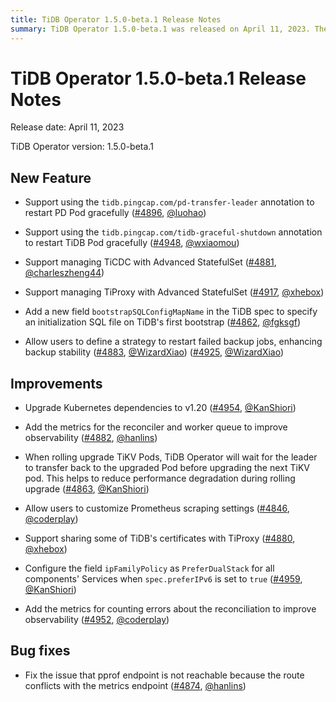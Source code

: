 ```yaml
---
title: TiDB Operator 1.5.0-beta.1 Release Notes
summary: TiDB Operator 1.5.0-beta.1 was released on April 11, 2023. The new features include support for graceful restart of PD and TiDB Pods, managing TiCDC and TiProxy with Advanced StatefulSet, and defining a strategy to restart failed backup jobs. Improvements include upgrading Kubernetes dependencies, adding metrics for observability, and customizing Prometheus scraping settings. Bug fixes address the issue of unreachable pprof endpoint due to route conflicts with the metrics endpoint.
---
```


# TiDB Operator 1.5.0-beta.1 Release Notes

Release date: April 11, 2023

TiDB Operator version: 1.5.0-beta.1

## New Feature

- Support using the `tidb.pingcap.com/pd-transfer-leader` annotation to restart PD Pod gracefully ([#4896](https://github.com/pingcap/tidb-operator/pull/4896), [@luohao](https://github.com/luohao))

- Support using the `tidb.pingcap.com/tidb-graceful-shutdown` annotation to restart TiDB Pod gracefully ([#4948](https://github.com/pingcap/tidb-operator/pull/4948), [@wxiaomou](https://github.com/wxiaomou))

- Support managing TiCDC with Advanced StatefulSet ([#4881](https://github.com/pingcap/tidb-operator/pull/4881), [@charleszheng44](https://github.com/charleszheng44))

- Support managing TiProxy with Advanced StatefulSet ([#4917](https://github.com/pingcap/tidb-operator/pull/4917), [@xhebox](https://github.com/xhebox))

- Add a new field `bootstrapSQLConfigMapName` in the TiDB spec to specify an initialization SQL file on TiDB's first bootstrap ([#4862](https://github.com/pingcap/tidb-operator/pull/4862), [@fgksgf](https://github.com/fgksgf))

- Allow users to define a strategy to restart failed backup jobs, enhancing backup stability ([#4883](https://github.com/pingcap/tidb-operator/pull/4883), [@WizardXiao](https://github.com/WizardXiao)) ([#4925](https://github.com/pingcap/tidb-operator/pull/4925), [@WizardXiao](https://github.com/WizardXiao))

## Improvements

- Upgrade Kubernetes dependencies to v1.20 ([#4954](https://github.com/pingcap/tidb-operator/pull/4954), [@KanShiori](https://github.com/KanShiori))

- Add the metrics for the reconciler and worker queue to improve observability ([#4882](https://github.com/pingcap/tidb-operator/pull/4882), [@hanlins](https://github.com/hanlins))

- When rolling upgrade TiKV Pods, TiDB Operator will wait for the leader to transfer back to the upgraded Pod before upgrading the next TiKV pod. This helps to reduce performance degradation during rolling upgrade ([#4863](https://github.com/pingcap/tidb-operator/pull/4863), [@KanShiori](https://github.com/KanShiori))

- Allow users to customize Prometheus scraping settings ([#4846](https://github.com/pingcap/tidb-operator/pull/4846), [@coderplay](https://github.com/coderplay))

- Support sharing some of TiDB's certificates with TiProxy ([#4880](https://github.com/pingcap/tidb-operator/pull/4880), [@xhebox](https://github.com/xhebox))

- Configure the field `ipFamilyPolicy` as `PreferDualStack` for all components' Services when `spec.preferIPv6` is set to `true` ([#4959](https://github.com/pingcap/tidb-operator/pull/4959), [@KanShiori](https://github.com/KanShiori))

- Add the metrics for counting errors about the reconciliation to improve observability ([#4952](https://github.com/pingcap/tidb-operator/pull/4952), [@coderplay](https://github.com/coderplay))

## Bug fixes

- Fix the issue that pprof endpoint is not reachable because the route conflicts with the metrics endpoint ([#4874](https://github.com/pingcap/tidb-operator/pull/4874), [@hanlins](https://github.com/hanlins))
